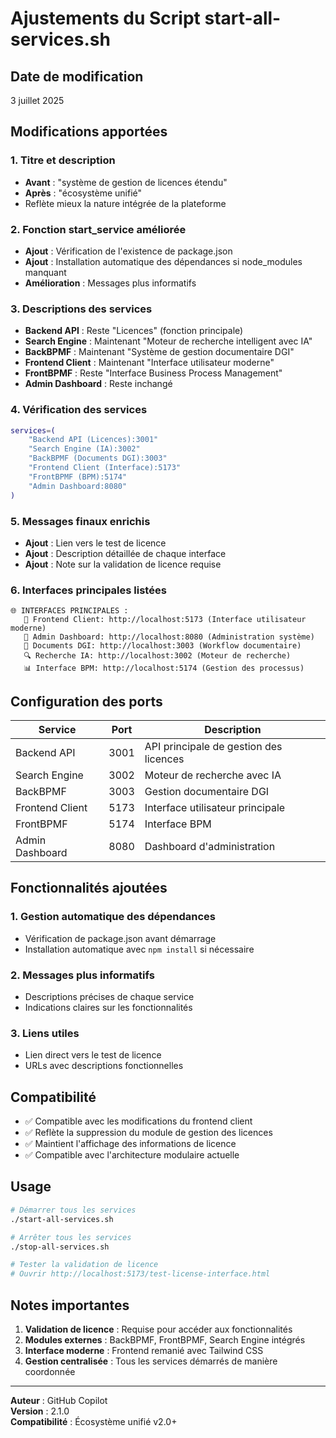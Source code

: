 # Ajustements du Script start-all-services.sh

## Date de modification

3 juillet 2025

## Modifications apportées

### 1. Titre et description

- **Avant** : "système de gestion de licences étendu"
- **Après** : "écosystème unifié"
- Reflète mieux la nature intégrée de la plateforme

### 2. Fonction start_service améliorée

- **Ajout** : Vérification de l'existence de package.json
- **Ajout** : Installation automatique des dépendances si node_modules manquant
- **Amélioration** : Messages plus informatifs

### 3. Descriptions des services

- **Backend API** : Reste "Licences" (fonction principale)
- **Search Engine** : Maintenant "Moteur de recherche intelligent avec IA"
- **BackBPMF** : Maintenant "Système de gestion documentaire DGI"
- **Frontend Client** : Maintenant "Interface utilisateur moderne"
- **FrontBPMF** : Reste "Interface Business Process Management"
- **Admin Dashboard** : Reste inchangé

### 4. Vérification des services

```bash
services=(
    "Backend API (Licences):3001"
    "Search Engine (IA):3002"
    "BackBPMF (Documents DGI):3003"
    "Frontend Client (Interface):5173"
    "FrontBPMF (BPM):5174"
    "Admin Dashboard:8080"
)
```

### 5. Messages finaux enrichis

- **Ajout** : Lien vers le test de licence
- **Ajout** : Description détaillée de chaque interface
- **Ajout** : Note sur la validation de licence requise

### 6. Interfaces principales listées

```
🌐 INTERFACES PRINCIPALES :
   📱 Frontend Client: http://localhost:5173 (Interface utilisateur moderne)
   🔧 Admin Dashboard: http://localhost:8080 (Administration système)
   📄 Documents DGI: http://localhost:3003 (Workflow documentaire)
   🔍 Recherche IA: http://localhost:3002 (Moteur de recherche)
   📊 Interface BPM: http://localhost:5174 (Gestion des processus)
```

## Configuration des ports

| Service         | Port | Description                            |
| --------------- | ---- | -------------------------------------- |
| Backend API     | 3001 | API principale de gestion des licences |
| Search Engine   | 3002 | Moteur de recherche avec IA            |
| BackBPMF        | 3003 | Gestion documentaire DGI               |
| Frontend Client | 5173 | Interface utilisateur principale       |
| FrontBPMF       | 5174 | Interface BPM                          |
| Admin Dashboard | 8080 | Dashboard d'administration             |

## Fonctionnalités ajoutées

### 1. Gestion automatique des dépendances

- Vérification de package.json avant démarrage
- Installation automatique avec `npm install` si nécessaire

### 2. Messages plus informatifs

- Descriptions précises de chaque service
- Indications claires sur les fonctionnalités

### 3. Liens utiles

- Lien direct vers le test de licence
- URLs avec descriptions fonctionnelles

## Compatibilité

- ✅ Compatible avec les modifications du frontend client
- ✅ Reflète la suppression du module de gestion des licences
- ✅ Maintient l'affichage des informations de licence
- ✅ Compatible avec l'architecture modulaire actuelle

## Usage

```bash
# Démarrer tous les services
./start-all-services.sh

# Arrêter tous les services
./stop-all-services.sh

# Tester la validation de licence
# Ouvrir http://localhost:5173/test-license-interface.html
```

## Notes importantes

1. **Validation de licence** : Requise pour accéder aux fonctionnalités
2. **Modules externes** : BackBPMF, FrontBPMF, Search Engine intégrés
3. **Interface moderne** : Frontend remanié avec Tailwind CSS
4. **Gestion centralisée** : Tous les services démarrés de manière coordonnée

---

**Auteur** : GitHub Copilot  
**Version** : 2.1.0  
**Compatibilité** : Écosystème unifié v2.0+

